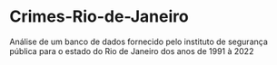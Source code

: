 # Crimes-Rio-de-Janeiro
Análise de um banco de dados fornecido pelo instituto de segurança pública para o estado do Rio de Janeiro dos anos de 1991 à 2022
